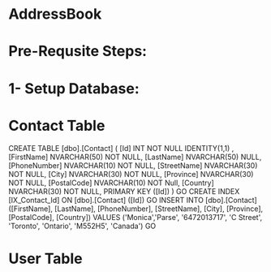 # AddressBook

# Pre-Requsite Steps:
# 1- Setup Database:
# Contact Table
CREATE TABLE [dbo].[Contact]
(
	[Id] INT NOT NULL IDENTITY(1,1) ,
	[FirstName] NVARCHAR(50) NOT NULL,
	[LastName] NVARCHAR(50)  NULL,
	[PhoneNumber] NVARCHAR(10) NOT NULL,
	[StreetName] NVARCHAR(30) NOT NULL,
	[City] NVARCHAR(30) NOT NULL,
	[Province] NVARCHAR(30) NOT NULL,
	[PostalCode] NVARCHAR(10) NOT Null,
	[Country] NVARCHAR(30) NOT NULL,
	PRIMARY KEY ([Id])
)
GO
CREATE INDEX [IX_Contact_Id] ON [dbo].[Contact] ([Id])
GO
INSERT INTO [dbo].[Contact]
	([FirstName], [LastName], [PhoneNumber], [StreetName], [City], [Province], [PostalCode], [Country])
VALUES
	('Monica','Parse', '6472013717', 'C Street', 'Toronto', 'Ontario', 'M552H5', 'Canada')
GO

# User Table
